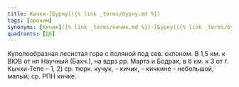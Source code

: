 ```yaml
---
title: Кычхи-[Бурну]({% link _terms/бурну.md %})
tags: [ороним]
synonyms: [Кичик]({% link _terms/кичик.md %})-[Бурну]({% link _terms/бурну.md %})
quadrants: [Д6]
---
```


Куполообразная лесистая гора с поляной под сев. склоном. В 1,5 км. к ВЮВ от нп
Научный (Бахч.), на вдрз рр. Марта и Бодрак, в 6 км. к З от г. Кычхи-Тепе – 1,
2) ср. тюрк. кучук, – кичик, – кичкине – небольшой, малый; ср. РПН кичке.
